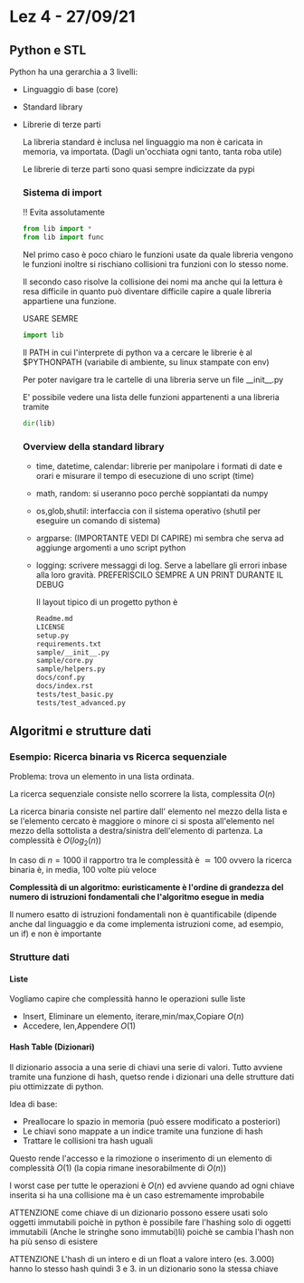 # Lez 4 - 27/09/21

## Python e STL 

Python ha una gerarchia a 3 livelli:

- Linguaggio di base (core)

- Standard library

- Librerie di terze parti

  La libreria standard è inclusa nel linguaggio ma non è caricata in memoria, va importata. (Dagli un'occhiata ogni tanto, tanta roba utile)

  Le librerie di terze parti sono quasi sempre indicizzate da pypi
  
  ### Sistema di import 
  
  !! Evita  assolutamente
  
  ```python
  from lib import *
  from lib import func
  ```
  
  Nel primo caso è poco chiaro le funzioni usate da quale libreria vengono le funzioni inoltre si rischiano collisioni tra funzioni con lo stesso nome. 
  
  Il secondo caso risolve la collisione dei nomi ma anche qui la lettura è resa difficile in quanto può diventare difficile capire a quale libreria appartiene una funzione.
  
  USARE SEMRE
  
  ```python
  import lib
  ```
  
  Il PATH in cui l'interprete di python va a cercare le librerie è al $PYTHONPATH (variabile di ambiente, su linux stampate con env)
  
  Per poter navigare tra le cartelle di una libreria serve un file \__init\_\_.py
  
  E' possibile vedere una lista delle funzioni appartenenti a una libreria tramite 
  
  ```python
  dir(lib)
  ```
  
  
  
  ### Overview della standard library
  
  - time, datetime, calendar: librerie per manipolare i formati di date e orari e misurare il tempo di esecuzione di uno script (time)
  
  - math, random: si useranno poco perchè soppiantati da numpy
  
  - os,glob,shutil: interfaccia con il sistema operativo (shutil per eseguire un comando di sistema)
  
  - argparse: (IMPORTANTE VEDI DI CAPIRE) mi sembra che serva ad aggiunge argomenti a uno script python
  
  - logging: scrivere messaggi di log. Serve a labellare gli errori inbase alla loro gravità. PREFERISCILO SEMPRE A UN PRINT DURANTE IL DEBUG
  
    Il layout tipico di un progetto python è 
  
    ```bash
    Readme.md
    LICENSE
    setup.py
    requirements.txt
    sample/__init__.py
    sample/core.py
    sample/helpers.py
    docs/conf.py
    docs/index.rst
    tests/test_basic.py
    tests/test_advanced.py
    ```
  
    

## Algoritmi e strutture dati

### Esempio: Ricerca binaria vs Ricerca sequenziale

Problema: trova un elemento in una lista ordinata.

La ricerca sequenziale consiste nello scorrere la lista, complessita $O(n)$

La ricerca binaria consiste nel partire dall' elemento nel mezzo della lista e se l'elemento cercato è maggiore o minore ci si sposta all'elemento nel mezzo della sottolista a destra/sinistra dell'elemento di partenza. La complessità è $O(log_2(n))$ 

In caso di $n=1000$ il rapportro tra le complessità è $\simeq 100$ ovvero la ricerca binaria è, in media,  100 volte più veloce

**Complessità di un algoritmo: euristicamente è l'ordine di grandezza del numero di istruzioni fondamentali che l'algoritmo esegue in media**

Il numero esatto di istruzioni fondamentali non è quantificabile (dipende anche dal linguaggio e da come implementa istruzioni come, ad esempio, un if) e non è importante

### Strutture dati

#### Liste

Vogliamo capire che complessità hanno le operazioni sulle liste 

- Insert, Eliminare un elemento, iterare,min/max,Copiare $O(n)$
- Accedere, len,Appendere $O(1)$

#### Hash Table (Dizionari)

Il dizionario associa a una serie di chiavi una serie di valori. Tutto avviene tramite una funzione di hash, quetso rende i dizionari una delle strutture dati piu ottimizzate di python.

Idea di base:

- Preallocare lo spazio in memoria (può essere modificato a posteriori)
- Le chiavi sono mappate a un indice tramite una funzione di hash
- Trattare le collisioni tra hash uguali

Questo rende l'accesso e la rimozione o inserimento di un elemento di complessità $O(1)$ (la copia rimane inesorabilmente di $O(n)$)

I worst case per tutte le operazioni è $O(n)$ ed avviene quando ad ogni chiave inserita si ha una collisione ma è un caso estremamente improbabile

ATTENZIONE come chiave di un dizionario possono essere usati solo oggetti immutabili poichè in python è possibile fare l'hashing solo di oggetti immutabili (Anche le stringhe sono immutabi)li) poichè se cambia l'hash non ha più senso di esistere

ATTENZIONE L'hash di un intero e di un float a valore intero (es. 3.000) hanno lo stesso hash quindi 3 e 3. in un dizionario sono la stessa chiave

